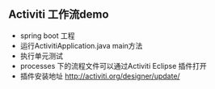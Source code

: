 ## Activiti 工作流demo
- spring boot 工程
- 运行ActivitiApplication.java main方法
- 执行单元测试
- processes 下的流程文件可以通过Activiti Eclipse 插件打开
- 插件安装地址 http://activiti.org/designer/update/
